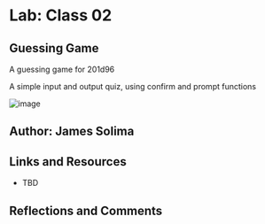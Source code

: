# Lab: Class 02

## Guessing Game

A guessing game for 201d96 

A simple input and output quiz, using confirm and prompt functions

![image]()

## Author: James Solima

## Links and Resources

* TBD

## Reflections and Comments